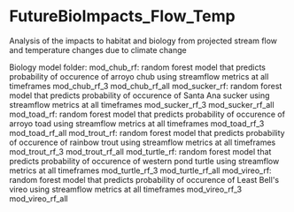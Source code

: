 # FutureBioImpacts_Flow_Temp
Analysis of the impacts to habitat and biology from projected stream flow and temperature changes due to climate change

Biology model folder:
mod_chub_rf: random forest model that predicts probability of occurence of arroyo chub using streamflow metrics at all timeframes
mod_chub_rf_3
mod_chub_rf_all
mod_sucker_rf: random forest model that predicts probability of occurence of Santa Ana sucker using streamflow metrics at all timeframes
mod_sucker_rf_3
mod_sucker_rf_all
mod_toad_rf: random forest model that predicts probability of occurence of arroyo toad using streamflow metrics at all timeframes
mod_toad_rf_3
mod_toad_rf_all
mod_trout_rf: random forest model that predicts probability of occurence of rainbow trout using streamflow metrics at all timeframes
mod_trout_rf_3
mod_trout_rf_all
mod_turtle_rf: random forest model that predicts probability of occurence of western pond turtle using streamflow metrics at all timeframes
mod_turtle_rf_3
mod_turtle_rf_all
mod_vireo_rf: random forest model that predicts probability of occurence of Least Bell's vireo using streamflow metrics at all timeframes
mod_vireo_rf_3
mod_vireo_rf_all